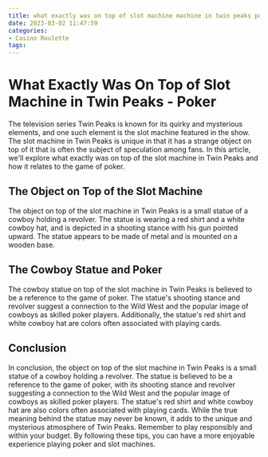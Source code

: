 ```yaml
---
title: what exactly was on top of slot machine machine in twin peaks poker
date: 2023-03-02 11:47:59
categories:
- Casino Roulette
tags:
---
```

# What Exactly Was On Top of Slot Machine in Twin Peaks - Poker

The television series Twin Peaks is known for its quirky and mysterious elements, and one such element is the slot machine featured in the show. The slot machine in Twin Peaks is unique in that it has a strange object on top of it that is often the subject of speculation among fans. In this article, we'll explore what exactly was on top of the slot machine in Twin Peaks and how it relates to the game of poker.

## The Object on Top of the Slot Machine

The object on top of the slot machine in Twin Peaks is a small statue of a cowboy holding a revolver. The statue is wearing a red shirt and a white cowboy hat, and is depicted in a shooting stance with his gun pointed upward. The statue appears to be made of metal and is mounted on a wooden base.

## The Cowboy Statue and Poker

The cowboy statue on top of the slot machine in Twin Peaks is believed to be a reference to the game of poker. The statue's shooting stance and revolver suggest a connection to the Wild West and the popular image of cowboys as skilled poker players. Additionally, the statue's red shirt and white cowboy hat are colors often associated with playing cards.

## Conclusion

In conclusion, the object on top of the slot machine in Twin Peaks is a small statue of a cowboy holding a revolver. The statue is believed to be a reference to the game of poker, with its shooting stance and revolver suggesting a connection to the Wild West and the popular image of cowboys as skilled poker players. The statue's red shirt and white cowboy hat are also colors often associated with playing cards. While the true meaning behind the statue may never be known, it adds to the unique and mysterious atmosphere of Twin Peaks. Remember to play responsibly and within your budget. By following these tips, you can have a more enjoyable experience playing poker and slot machines.